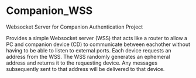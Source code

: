 # Companion_WSS
Websocket Server for Companion Authentication Project

Provides a simple Websocket server (WSS) that acts like a router to allow a PC and companion device (CD) to communicate between eachother without having to be able to listen to external ports. Each device requests an address from the WSS. The WSS randomly generates an ephemeral address and returns it to the requesting device. Any messages subsequently sent to that address will be delivered to that device.
